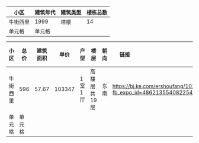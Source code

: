 |  小区   |  建筑年代 | 建筑类型 |楼栋总数|
|  ----  | ----  |----  |----  |
| 牛街西里  | 1999 |塔楼 |14 |
| 单元格  | 单元格 |




|  小区   | 总价 | 建筑面积 |单价| 户型 | 楼层 | 朝向 | <div style="width: 50pt">链接</div> | 户型图 | 
|  ----  | ----  |----  |---- |----   |----  |----  |----  |----  |
| 牛街西里 | 596  |57.67| 103347|1室1厅| ⾼楼层共19层|东 南|https://bj.ke.com/ershoufang/101112773349.html?fb_expo_id=486213554082254853|![avatar](./img/1.png)|
| 单元格  | 单元格 |
